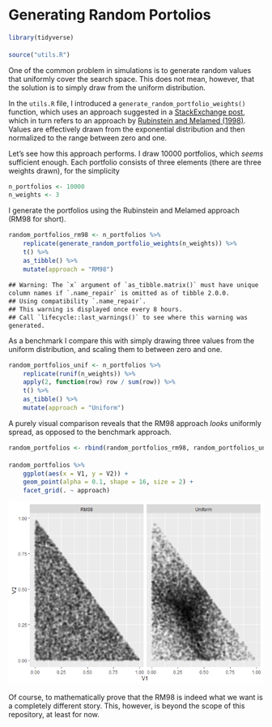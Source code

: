 Generating Random Portolios
================

``` r
library(tidyverse)

source("utils.R")
```

One of the common problem in simulations is to generate random values
that uniformly cover the search space. This does not mean, however, that
the solution is to simply draw from the uniform distribution.

In the `utils.R` file, I introduced a
`generate_random_portfolio_weights()` function, which uses an approach
suggested in a [StackExchange
post](https://quant.stackexchange.com/a/49116), which in turn refers to
an approach by [Rubinstein and Melamed
(1998)](https://ie.technion.ac.il/~onn/Selected/AOR09.pdf). Values are
effectively drawn from the exponential distribution and then normalized
to the range between zero and one.

Let’s see how this approach performs. I draw 10000 portfolios, which
*seems* sufficient enough. Each portfolio consists of three elements
(there are three weights drawn), for the simplicity

``` r
n_portfolios <- 10000
n_weights <- 3
```

I generate the portfolios using the Rubinstein and Melamed approach
(RM98 for short).

``` r
random_portfolios_rm98 <- n_portfolios %>%
    replicate(generate_random_portfolio_weights(n_weights)) %>%
    t() %>%
    as_tibble() %>% 
    mutate(approach = "RM98")
```

    ## Warning: The `x` argument of `as_tibble.matrix()` must have unique column names if `.name_repair` is omitted as of tibble 2.0.0.
    ## Using compatibility `.name_repair`.
    ## This warning is displayed once every 8 hours.
    ## Call `lifecycle::last_warnings()` to see where this warning was generated.

As a benchmark I compare this with simply drawing three values from the
uniform distribution, and scaling them to between zero and one.

``` r
random_portfolios_unif <- n_portfolios %>%
    replicate(runif(n_weights)) %>%
    apply(2, function(row) row / sum(row)) %>% 
    t() %>%
    as_tibble() %>% 
    mutate(approach = "Uniform")
```

A purely visual comparison reveals that the RM98 approach *looks*
uniformly spread, as opposed to the benchmark approach.

``` r
random_portfolios <- rbind(random_portfolios_rm98, random_portfolios_unif)

random_portfolios %>%
    ggplot(aes(x = V1, y = V2)) +
    geom_point(alpha = 0.1, shape = 16, size = 2) +
    facet_grid(. ~ approach)
```

![](generating-random-portfolios_files/figure-gfm/unnamed-chunk-5-1.png)<!-- -->

Of course, to mathematically prove that the RM98 is indeed what we want
is a completely different story. This, however, is beyond the scope of
this repository, at least for now.

